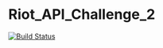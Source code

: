 # Riot_API_Challenge_2

[![Build Status](https://travis-ci.org/drood1/Riot_API_Challenge_2.svg?branch=master)](https://travis-ci.org/drood1/Riot_API_Challenge_2)